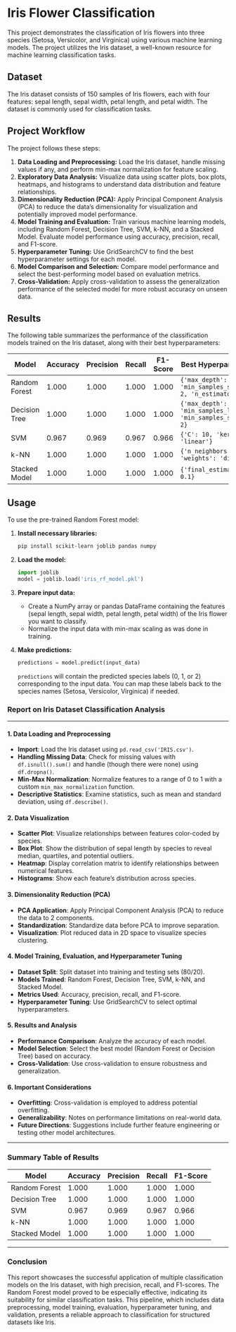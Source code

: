 
# Iris Flower Classification

This project demonstrates the classification of Iris flowers into three species (Setosa, Versicolor, and Virginica) using various machine learning models. The project utilizes the Iris dataset, a well-known resource for machine learning classification tasks.

## Dataset

The Iris dataset consists of 150 samples of Iris flowers, each with four features: sepal length, sepal width, petal length, and petal width. The dataset is commonly used for classification tasks.

## Project Workflow

The project follows these steps:

1. **Data Loading and Preprocessing:** Load the Iris dataset, handle missing values if any, and perform min-max normalization for feature scaling.
2. **Exploratory Data Analysis:** Visualize data using scatter plots, box plots, heatmaps, and histograms to understand data distribution and feature relationships.
3. **Dimensionality Reduction (PCA):** Apply Principal Component Analysis (PCA) to reduce the data’s dimensionality for visualization and potentially improved model performance.
4. **Model Training and Evaluation:** Train various machine learning models, including Random Forest, Decision Tree, SVM, k-NN, and a Stacked Model. Evaluate model performance using accuracy, precision, recall, and F1-score.
5. **Hyperparameter Tuning:** Use GridSearchCV to find the best hyperparameter settings for each model.
6. **Model Comparison and Selection:** Compare model performance and select the best-performing model based on evaluation metrics.
7. **Cross-Validation:** Apply cross-validation to assess the generalization performance of the selected model for more robust accuracy on unseen data.

## Results

The following table summarizes the performance of the classification models trained on the Iris dataset, along with their best hyperparameters:

| Model           | Accuracy | Precision | Recall | F1-Score | Best Hyperparameters                                         |
|-----------------|----------|-----------|--------|----------|----------------------------------------------------------------|
| Random Forest   | 1.000    | 1.000     | 1.000  | 1.000    | `{'max_depth': None, 'min_samples_split': 2, 'n_estimators': 50}` |
| Decision Tree   | 1.000    | 1.000     | 1.000  | 1.000    | `{'max_depth': None, 'min_samples_leaf': 1, 'min_samples_split': 2}` |
| SVM             | 0.967    | 0.969     | 0.967  | 0.966    | `{'C': 10, 'kernel': 'linear'}`                                  |
| k-NN            | 1.000    | 1.000     | 1.000  | 1.000    | `{'n_neighbors': 9, 'weights': 'distance'}`                      |
| Stacked Model   | 1.000    | 1.000     | 1.000  | 1.000    | `{'final_estimator__C': 0.1}`                                    |

## Usage

To use the pre-trained Random Forest model:

1. **Install necessary libraries:**
   ```bash
   pip install scikit-learn joblib pandas numpy
   ```

2. **Load the model:**
   ```python
   import joblib
   model = joblib.load('iris_rf_model.pkl')
   ```

3. **Prepare input data:**
   - Create a NumPy array or pandas DataFrame containing the features (sepal length, sepal width, petal length, petal width) of the Iris flower you want to classify.
   - Normalize the input data with min-max scaling as was done in training.

4. **Make predictions:**
   ```python
   predictions = model.predict(input_data)
   ```
   `predictions` will contain the predicted species labels (0, 1, or 2) corresponding to the input data. You can map these labels back to the species names (Setosa, Versicolor, Virginica) if needed.



###  Report on Iris Dataset Classification Analysis

---

#### 1. **Data Loading and Preprocessing**

- **Import**: Load the Iris dataset using `pd.read_csv('IRIS.csv')`.
- **Handling Missing Data**: Check for missing values with `df.isnull().sum()` and handle (though there were none) using `df.dropna()`.
- **Min-Max Normalization**: Normalize features to a range of 0 to 1 with a custom `min_max_normalization` function.
- **Descriptive Statistics**: Examine statistics, such as mean and standard deviation, using `df.describe()`.

#### 2. **Data Visualization**

- **Scatter Plot**: Visualize relationships between features color-coded by species.
- **Box Plot**: Show the distribution of sepal length by species to reveal median, quartiles, and potential outliers.
- **Heatmap**: Display correlation matrix to identify relationships between numerical features.
- **Histograms**: Show each feature’s distribution across species.

#### 3. **Dimensionality Reduction (PCA)**

- **PCA Application**: Apply Principal Component Analysis (PCA) to reduce the data to 2 components.
- **Standardization**: Standardize data before PCA to improve separation.
- **Visualization**: Plot reduced data in 2D space to visualize species clustering.

#### 4. **Model Training, Evaluation, and Hyperparameter Tuning**

- **Dataset Split**: Split dataset into training and testing sets (80/20).
- **Models Trained**: Random Forest, Decision Tree, SVM, k-NN, and Stacked Model.
- **Metrics Used**: Accuracy, precision, recall, and F1-score.
- **Hyperparameter Tuning**: Use GridSearchCV to select optimal hyperparameters.

#### 5. **Results and Analysis**

- **Performance Comparison**: Analyze the accuracy of each model.
- **Model Selection**: Select the best model (Random Forest or Decision Tree) based on accuracy.
- **Cross-Validation**: Use cross-validation to ensure robustness and generalization.

#### 6. **Important Considerations**

- **Overfitting**: Cross-validation is employed to address potential overfitting.
- **Generalizability**: Notes on performance limitations on real-world data.
- **Future Directions**: Suggestions include further feature engineering or testing other model architectures.

---

### Summary Table of Results

| Model           | Accuracy | Precision | Recall | F1-Score |
|-----------------|----------|-----------|--------|----------|
| Random Forest   | 1.000    | 1.000     | 1.000  | 1.000    |
| Decision Tree   | 1.000    | 1.000     | 1.000  | 1.000    |
| SVM             | 0.967    | 0.969     | 0.967  | 0.966    |
| k-NN            | 1.000    | 1.000     | 1.000  | 1.000    |
| Stacked Model   | 1.000    | 1.000     | 1.000  | 1.000    |

---

### Conclusion

This report showcases the successful application of multiple classification models on the Iris dataset, with high precision, recall, and F1-scores. The Random Forest model proved to be especially effective, indicating its suitability for similar classification tasks. This pipeline, which includes data preprocessing, model training, evaluation, hyperparameter tuning, and validation, presents a reliable approach to classification for structured datasets like Iris.
```

